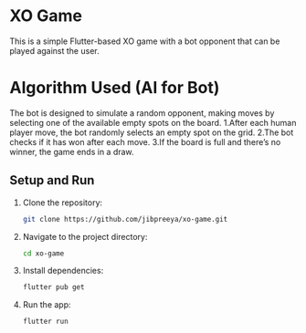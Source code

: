 # XO Game

This is a simple Flutter-based XO game with a bot opponent that can be played against the user.

# Algorithm Used (AI for Bot)

The bot is designed to simulate a random opponent, making moves by selecting one of the available empty spots on the board.
1.After each human player move, the bot randomly selects an empty spot on the grid.
2.The bot checks if it has won after each move.
3.If the board is full and there’s no winner, the game ends in a draw.

## Setup and Run

1. Clone the repository:

   ```bash
   git clone https://github.com/่jibpreeya/xo-game.git

   ```

2. Navigate to the project directory:

   ```bash
   cd xo-game

   ```

3. Install dependencies:

   ```bash
   flutter pub get

   ```

4. Run the app:
   ```bash
   flutter run
   ```
